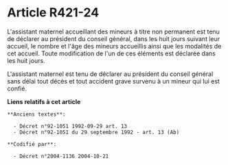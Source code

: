 # Article R421-24

L'assistant maternel accueillant des mineurs à titre non permanent est tenu de déclarer au président du conseil général, dans
les huit jours suivant leur accueil, le nombre et l'âge des mineurs accueillis ainsi que les modalités de cet accueil. Toute
modification de l'un de ces éléments est déclarée dans les huit jours.

L'assistant maternel est tenu de déclarer au président du conseil général sans délai tout décès et tout accident grave
survenu à un mineur qui lui est confié.

**Liens relatifs à cet article**

	**Anciens textes**:

	  - Décret n°92-1051 1992-09-29 art. 13
	  - Décret n°92-1051 du 29 septembre 1992 - art. 13 (Ab)

	**Codifié par**:

	  - Décret n°2004-1136 2004-10-21
